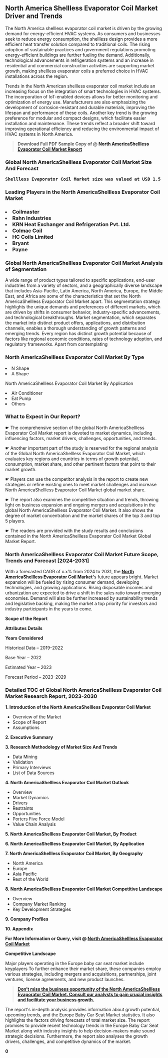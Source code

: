 <p> <h2>North America Shellless Evaporator Coil Market Driver and Trends</h2><p>The North America shellless evaporator coil market is driven by the growing demand for energy-efficient HVAC systems. As consumers and businesses seek to reduce energy consumption, the shellless design provides a more efficient heat transfer solution compared to traditional coils. The rising adoption of sustainable practices and government regulations promoting energy-efficient buildings are further fueling the demand. Additionally, technological advancements in refrigeration systems and an increase in residential and commercial construction activities are supporting market growth, making shellless evaporator coils a preferred choice in HVAC installations across the region.</p><p>Trends in the North American shellless evaporator coil market include an increasing focus on the integration of smart technologies in HVAC systems. The incorporation of IoT-enabled devices allows for better monitoring and optimization of energy use. Manufacturers are also emphasizing the development of corrosion-resistant and durable materials, improving the lifespan and performance of these coils. Another key trend is the growing preference for modular and compact designs, which facilitate easier installation and maintenance. These trends reflect a broader shift toward improving operational efficiency and reducing the environmental impact of HVAC systems in North America.</p></p><blockquote id="" class=""><strong>Download Full PDF Sample Copy of @&nbsp;<a href="https://www.verifiedmarketreports.com/download-sample/?rid=304558&utm_source=GitHub-Jan&utm_medium=262" target="_blank">North AmericaShellless Evaporator Coil Market Report</a>&nbsp;&nbsp;</strong></blockquote><h3 id="" class=""><strong>Global&nbsp;North AmericaShellless Evaporator Coil Market Size And Forecast</strong></h3><pre class="reader-text-block__code-block"><strong>Shellless Evaporator Coil Market size was valued at USD 1.5 Billion in 2022 and is projected to reach USD 2.5 Billion by 2030, growing at a CAGR of 7.5% from 2024 to 2030.</strong></pre><h3 id="" class="">Leading Players in the&nbsp;North AmericaShellless Evaporator Coil Market</h3><h3 class=""></Li><Li>Coilmaster</Li><Li> Rahn Industries</Li><Li> KRN Heat Exchanger and Refrigeration Pvt. Ltd.</Li><Li> Colmac Coil</Li><Li> HC Coils Limited</Li><Li> Bryant</Li><Li> Payne</h3><h3 id="" class="">Global&nbsp;North AmericaShellless Evaporator Coil Market Analysis of Segmentation</h3><p id="" class="">A wide range of product types tailored to specific applications, end-user industries from a variety of sectors, and a geographically diverse landscape that includes Asia-Pacific, Latin America, North America, Europe, the Middle East, and Africa are some of the characteristics that set the North AmericaShellless Evaporator Coil Market apart. This segmentation strategy highlights the unique demands and preferences of different markets, which are driven by shifts in consumer behavior, industry-specific advancements, and technological breakthroughs. Market segmentation, which separates the market into distinct product offers, applications, and distribution channels, enables a thorough understanding of growth patterns and emerging trends. Every region has distinct growth potential because of factors like regional economic conditions, rates of technology adoption, and regulatory frameworks. Apart from contemplating</p><h3 id="" class="">North AmericaShellless Evaporator Coil Market&nbsp;By Type</h3><p></Li><Li>N Shape</Li><Li> A Shape</p><div class="" data-test-id=""><p>North AmericaShellless Evaporator Coil Market&nbsp;By Application</p></div><p class=""></Li><Li>Air Conditioner</Li><Li> Eat Pump</Li><Li> Others</p><div class="" data-test-id=""><h3><span class="">What to Expect in Our Report?</span></h3></div><div class="" data-test-id=""><p><span class="">☛ The comprehensive section of the global North AmericaShellless Evaporator Coil Market report is devoted to market dynamics, including influencing factors, market drivers, challenges, opportunities, and trends.</span></p></div><div class="" data-test-id=""><p><span class="">☛ Another important part of the study is reserved for the regional analysis of the Global North AmericaShellless Evaporator Coil Market, which evaluates key regions and countries in terms of growth potential, consumption, market share, and other pertinent factors that point to their market growth.</span></p></div><div class="" data-test-id=""><p><span class="">☛ Players can use the competitor analysis in the report to create new strategies or refine existing ones to meet market challenges and increase North AmericaShellless Evaporator Coil Market global market share.</span></p></div><div class="" data-test-id=""><p><span class="">☛ The report also examines the competitive situation and trends, throwing light on business expansion and ongoing mergers and acquisitions in the global North AmericaShellless Evaporator Coil Market. It also shows the degree of market concentration and the market shares of the top 3 and top 5 players.</span></p></div><div class="" data-test-id=""><p><span class="">☛ The readers are provided with the study results and conclusions contained in the North AmericaShellless Evaporator Coil Market Global Market Report.</span></p></div><div class="" data-test-id=""><h3><span class="">North AmericaShellless Evaporator Coil Market Future Scope, Trends and Forecast [2024-2031]</span></h3></div><div class="" data-test-id=""><p><span class="">With a forecasted CAGR of x.x% from 2024 to 2031, the <strong><a href="https://www.verifiedmarketreports.com/download-sample/?rid=304558&utm_source=GitHub-Jan&utm_medium=262" target="_blank">North AmericaShellless Evaporator Coil Market</a>'</strong>s future appears bright. Market expansion will be fueled by rising consumer demand, developing technologies, and growing applications. Rising disposable incomes and urbanization are expected to drive a shift in the sales ratio toward emerging economies. Demand will also be further increased by sustainability trends and legislative backing, making the market a top priority for investors and industry participants in the years to come.</span></p><p id="ember66" class="ember-view reader-text-block__paragraph"><strong>Scope of the Report</strong></p><p id="ember67" class="ember-view reader-text-block__paragraph"><strong>Attributes Details</strong></p><p id="ember68" class="ember-view reader-text-block__paragraph"><strong>Years Considered</strong></p><p id="ember69" class="ember-view reader-text-block__paragraph">Historical Data &ndash; 2019&ndash;2022</p><p id="ember70" class="ember-view reader-text-block__paragraph">Base Year &ndash; 2022</p><p id="ember71" class="ember-view reader-text-block__paragraph">Estimated Year &ndash; 2023</p><p id="ember72" class="ember-view reader-text-block__paragraph">Forecast Period &ndash; 2023&ndash;2029</p></div><h3 id="" class="">Detailed TOC of Global North AmericaShellless Evaporator Coil Market Research Report, 2023-2030</h3><p id="" class=""><strong>1. Introduction of the North AmericaShellless Evaporator Coil Market</strong></p><ul><li>Overview of the Market</li><li>Scope of Report</li><li>Assumptions</li></ul><p id="" class=""><strong>2. Executive Summary</strong></p><p id="" class=""><strong>3. Research Methodology of Market Size And Trends</strong></p><ul><li>Data Mining</li><li>Validation</li><li>Primary Interviews</li><li>List of Data Sources</li></ul><p id="" class=""><strong>4. North AmericaShellless Evaporator Coil Market Outlook</strong></p><ul><li>Overview</li><li>Market Dynamics</li><li>Drivers</li><li>Restraints</li><li>Opportunities</li><li>Porters Five Force Model</li><li>Value Chain Analysis</li></ul><p id="" class=""><strong>5. North AmericaShellless Evaporator Coil Market, By Product</strong></p><p id="" class=""><strong>6. North AmericaShellless Evaporator Coil Market, By Application</strong></p><p id="" class=""><strong>7. North AmericaShellless Evaporator Coil Market, By Geography</strong></p><ul><li>North America</li><li>Europe</li><li>Asia Pacific</li><li>Rest of the World</li></ul><p id="" class=""><strong>8. North AmericaShellless Evaporator Coil Market Competitive Landscape</strong></p><ul><li>Overview</li><li>Company Market Ranking</li><li>Key Development Strategies</li></ul><p id="" class=""><strong>9. Company Profiles</strong></p><p id="" class=""><strong>10. Appendix</strong></p><p><strong>For More Information or Query, visit&nbsp;@ <a href="https://www.verifiedmarketreports.com/product/shellless-evaporator-coil-market/" target="_blank">North AmericaShellless Evaporator Coil Market</a></strong></p><p id="ember61" class="ember-view reader-text-block__paragraph"><strong>Competitive Landscape</strong></p><p id="ember62" class="ember-view reader-text-block__paragraph">Major players operating in the Europe baby car seat market include keyplayers To further enhance their market share, these companies employ various strategies, including mergers and acquisitions, partnerships, joint ventures, license agreements, and new product launches.</p><blockquote id="ember63" class="ember-view reader-text-block__blockquote"><strong><a href="https://www.verifiedmarketreports.com/download-sample/?rid=304558&utm_source=GitHub-Jan&utm_medium=262" target="_blank">Don&rsquo;t miss the business opportunity of the North AmericaShellless Evaporator Coil Market. Consult our analysts to gain crucial insights and facilitate your business growth.</a></strong></blockquote><p id="ember64" class="ember-view reader-text-block__paragraph">The report's in-depth analysis provides information about growth potential, upcoming trends, and the Europe Baby Car Seat Market statistics. It also highlights the factors driving forecasts of total market size. The report promises to provide recent technology trends in the Europe Baby Car Seat Market along with industry insights to help decision-makers make sound strategic decisions. Furthermore, the report also analyses the growth drivers, challenges, and competitive dynamics of the market.</p><p class="ember-view reader-text-block__paragraph"><strong>0</strong></p>
